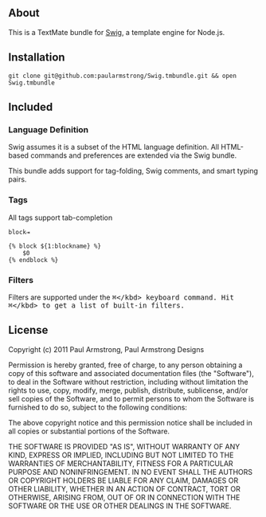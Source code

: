 ## About

This is a TextMate bundle for [Swig](http://paularmstrong.github.com/swig), a template engine for Node.js.

## Installation

    git clone git@github.com:paularmstrong/Swig.tmbundle.git && open Swig.tmbundle

## Included

### Language Definition

Swig assumes it is a subset of the HTML language definition. All HTML-based commands and preferences are extended via the Swig bundle.

This bundle adds support for tag-folding, Swig comments, and smart typing pairs.

### Tags

All tags support tab-completion

    block⇥

    {% block ${1:blockname} %}
        $0
    {% endblock %}

### Filters

Filters are supported under the <kbd>⌘\</kbd> keyboard command. Hit <kbd>⌘\</kbd> to get a list of built-in filters.

## License

Copyright (c) 2011 Paul Armstrong, Paul Armstrong Designs

Permission is hereby granted, free of charge, to any person obtaining a copy of this software and associated documentation files (the "Software"), to deal in the Software without restriction, including without limitation the rights to use, copy, modify, merge, publish, distribute, sublicense, and/or sell copies of the Software, and to permit persons to whom the Software is furnished to do so, subject to the following conditions:

The above copyright notice and this permission notice shall be included in all copies or substantial portions of the Software.

THE SOFTWARE IS PROVIDED "AS IS", WITHOUT WARRANTY OF ANY KIND, EXPRESS OR IMPLIED, INCLUDING BUT NOT LIMITED TO THE WARRANTIES OF MERCHANTABILITY, FITNESS FOR A PARTICULAR PURPOSE AND NONINFRINGEMENT. IN NO EVENT SHALL THE AUTHORS OR COPYRIGHT HOLDERS BE LIABLE FOR ANY CLAIM, DAMAGES OR OTHER LIABILITY, WHETHER IN AN ACTION OF CONTRACT, TORT OR OTHERWISE, ARISING FROM, OUT OF OR IN CONNECTION WITH THE SOFTWARE OR THE USE OR OTHER DEALINGS IN THE SOFTWARE.
